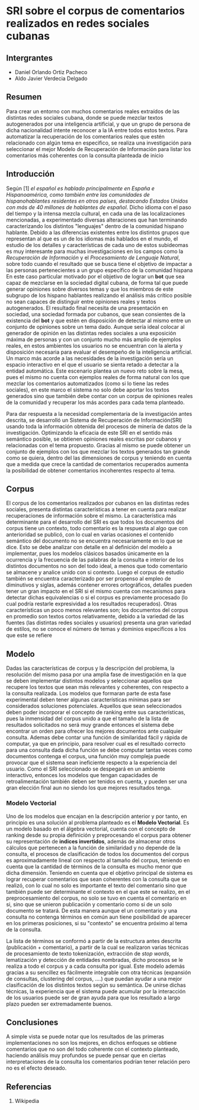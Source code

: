 # SRI sobre el corpus de comentarios realizados en redes sociales cubanas

## Intergrantes

- Daniel Orlando Ortiz Pacheco
- Aldo Javier Verdecia Delgado

## Resumen

Para crear un entorno con muchos comentarios reales extraídos de las distintas redes sociales cubana, donde se puede mezclar textos autogenerados por una inteligencia artificial, y que un grupo de persona de dicha nacionalidad intente reconocer a la IA entre todos estos textos. Para automatizar la recuperación de los comentarios reales que estén relacionado con algún tema en especifico, se realiza una investigación para seleccionar el mejor Modelo de Recuperación de Información para listar los comentarios más coherentes con la consulta planteada de inicio

## Introducción

Según [1] _el español es hablado principalmente en España e Hispanoamérica, como también entre las comunidades de hispanohablantes residentes en otros países, destacando Estados Unidos con más de 40 millones de hablantes de español_. Dicho idioma con el paso del tiempo y la intensa mezcla cultural, en cada una de las localizaciones mencionadas, a experimentado diversas alteraciones que han terminando caracterizando los distintos "lenguajes" dentro de la comunidad hispano hablante. Debido a las diferencias existentes entre los distintos grupos que representan al que es un de los idiomas más hablados en el mundo, el estudio de los detalles y características de cada uno de estos subideomas es muy interesante para muchas investigaciones en los campos como la _Recuperación de Información_ y el _Procesamiento de Lenguaje Natural_, sobre todo cuando el resultado que se busca tiene el objetivo de impactar a las personas pertenecientes a un grupo específico de la comunidad hispana
En este caso particular motivado por el objetivo de lograr un **bot** que sea capaz de mezclarse en la sociedad digital cubana, de forma tal que puede generar opiniones sobre diversos temas y que los miembros de este subgrupo de los hispano hablantes realizando el análisis más crítico posible no sean capaces de distinguir entre opiniones reales y textos autogenerados. El resultado final necesita de una presentación en sociedad, una sociedad formada por cubanos, que sean consientes de la existencia del **bot** y que estén en disposición de detectar al mismo entre un conjunto de opiniones sobre un tema dado. Aunque sería ideal colocar al generador de opinión en las distintas redes sociales a una exposición máxima de personas y con un conjunto mucho más amplio de ejemplos reales, en estos ambientes los usuarios no se encuentran con la alerta y disposición necesaria para evaluar el desempeño de la inteligencia artificial. Un marco más acorde a las necesidades de la investigación sería un espacio interactivo en el que el usuario se sienta retado a detectar a la entidad automática. Este escenario plantea un nuevo reto sobre la mesa, pues el mismo no cuenta con ejemplos reales de forma natural con los que mezclar los comentarios automatizados (como si lo tiene las redes sociales), en este marco el sistema no solo debe aportar los textos generados sino que también debe contar con un corpus de opiniones reales de la comunidad y recuperar los más acordes para cada tema planteado.

Para dar respuesta a la necesidad complementaria de la investigación antes descrita, se desarrolló un Sistema de Recuperación de Información(SRI) usando toda la información obtenida del procesos de minería de datos de la investigación. Optimizando la eficacia de este SRI en el sentido más semántico posible, se obtienen opiniones reales escritas por cubanos y relacionadas con el tema propuesto. Gracias al mismo se puede obtener un conjunto de ejemplos con los que mezclar los textos generados tan grande como se quiera, dentro del las dimensiones de corpus y teniendo en cuenta que a medida que crece la cantidad de comentarios recuperados aumenta la posibilidad de obtener comentarios incoherentes respecto al tema.

## Corpus

El corpus de los comentarios realizados por cubanos en las distintas redes sociales, presenta distintas características a tener en cuenta para realizar recuperaciones de información sobre el mismo. La característica más determinante para el desarrollo del SRI es que todos los documentos del corpus tiene un contexto, todo comentario es la respuesta al algo que con anterioridad se publicó, con lo cual en varias ocasiones el contenido semántico del documento no se encuentra necesariamente en lo que se dice.
Esto se debe analizar con detalle en al definición del modelo a implementar, pues los modelos clásicos basados únicamente en la ocurrencia y la frecuencia de las palabras de la consulta e interior de los distintos documentos no son del todo ideal, a menos que todo comentario se almacene y analice unido con si contexto. Luego el corpus de estudio también se encuentra caracterizado por ser propenso al empleo de diminutivos y siglas, además contener errores ortográficos, detalles pueden tener un gran impacto en el SRI si el mismo cuenta con mecanismos para detectar dichas equivalencias o si el corpus es previamente procesado (lo cual podría restarle expresividad a los resultados recuperados). Otras características un poco menos relevantes son; los documentos del corpus en promedio son textos cortos relativamente, debido a la variedad de las fuentes (las distintas redes sociales y usuarios) presenta una gran variedad de estilos, no se conoce el número de temas y dominios específicos a los que este se refiere

## Modelo

Dadas las características de corpus y la descripción del problema, la resolución del mismo pasa por una amplia fase de investigación en la que se deben implementar distintos modelos y seleccionar aquellos que recupere los textos que sean más relevantes y coherentes, con respecto a la consulta realizada. Los modelos que formaran parte de esta fase experimental deben tener algunas características mínimas para ser considerados soluciones potenciales. Aquellos que sean seleccionados deben poder incorporar el concepto de ranking entre sus características, pues la inmensidad del corpus unido a que el tamaño de la lista de resultados solicitados no será muy grande entonces el sistema debe encontrar un orden para ofrecer los mejores documentos ante cualquier consulta. Ademas debe contar una función de similaridad fácil y rápida de computar, ya que en principio, para resolver cual es el resultado correcto para una consulta dada dicha función se debe computar tantas veces como documentos contenga el corpus, una función muy compleja puede provocar que el sistema sean ineficiente respecto a la experiencia del usuario. Como el SRI seleccionado se despegará en un ambiente interactivo, entonces los modelos que tengan capacidades de retroalimentación también deben ser tenidos en cuenta, y pueden ser una gran elección final aun no siendo los que mejores resultados tenga.

### Modelo Vectorial

Uno de los modelos que encajan en la descripción anterior y por tanto, en principio es una solución al problema planteado es el **Modelo Vectorial**. Es un modelo basado en el álgebra vectorial, cuenta con el concepto de ranking desde su propia definición y preprocesando el corpus para obtener su representación de **indices invertidos**, además de almacenar otros cálculos que pertenecen a la función de similaridad y no depende de la consulta, el procesos de clasificación de todos los documentos del corpus es aproximadamente lineal con respecto al tamaño del corpus, teniendo en cuenta que la cantidad de términos de la consulta es mucho menor que dicha dimensión. Teniendo en cuenta que el objetivo principal de sistema es lograr recuperar comentarios que sean coherentes con la consulta que se realizó, con lo cual no solo es importante el texto del comentario sino que también puede ser determinante el contexto en el que este se realizo, en el preprocesamiento del corpus, no solo se tuvo en cuenta el comentario en si, sino que se unieron publicación y comentario como si de un solo documento se tratará. De esta manera aunque el un comentario y una consulta no contenga términos en común aun tiene posibilidad de aparecer en los primeras posiciones, si su "contexto" se encuentra próximo al tema de la consulta.

La lista de términos se conformó a partir de la estructura antes descrita (publicación + comentario), a partir de la cual se realizaron varias técnicas de procesamiento de texto tokenización, extracción de _stop words_, lematización y detección de entidades nombradas, dicho procesos se le realiza a todo el corpus y a cada consulta por igual. Este modelo además gracias a su sencillez es fácilmente integrable con otra técnicas (expansión de consultas, clustering del corpus, ....) que puedan ayudar a una mejor clasificación de los distintos textos según su semántica. De unirse dichas técnicas, la experiencia que el sistema puede acumular por la interacción de los usuarios puede ser de gran ayuda para que los resultado a largo plazo pueden ser extremadamente buenos.

<!--
## Sistema de Evaluación

## Resultados -->

## Conclusiones

A simple vista se puede notar que los resultados de las primeras implementaciones no son los mejores, en dichos enfoques se obtiene comentarios que no son del todo coherente con el contexto planteado, haciendo análisis muy profundos se puede pensar que en ciertas interpretaciones de la consulta los comentarios podrían tener relación pero no es el efecto deseado.

## Referencias

1. Wikipedia
